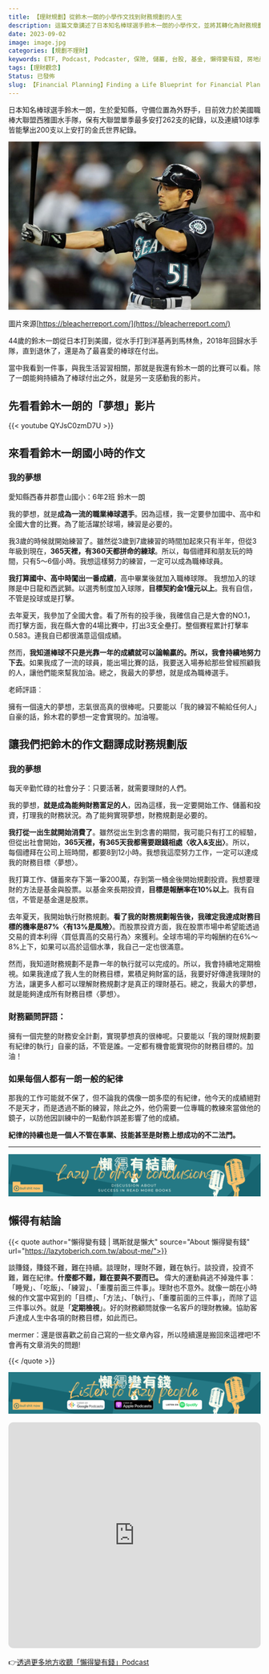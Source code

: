 ```yaml
---
title: 【理財規劃】從鈴木一朗的小學作文找到財務規劃的人生
description: 這篇文章講述了日本知名棒球選手鈴木一朗的小學作文，並將其轉化為財務規劃的人生。文章強調了紀律的重要性，並提到了持續的執行和定期檢視的重要性。理財顧問評論指出，只要執行財務規劃並以紀律自豪，任何人都有機會實現財務目標。最後，文章提到了財務規劃的難點在於持續執行，並引用了一段關於風險和保險的引言。
date: 2023-09-02
image: image.jpg
categories: [規劃不理財]
keywords: ETF, Podcast, Podcaster, 保險, 儲蓄, 台股, 基金, 懶得變有錢, 房地產, 投資, 投資理財, 支出, 收入, 理財, 理財規劃, 瑪斯理財兩三事, 稅務, 總體經濟, 美股, 職涯心得, 股利收入, 複委託, 記帳, 讀書心得, 財務規劃, 財商, 貸款, 資產配置, 退休規劃, 開源節流
tags: [理財觀念]
Status: 已發佈
slug: 【Financial Planning】Finding a Life Blueprint for Financial Planning from Suzuki Ichiro's Elementary School Composition
---
```


日本知名棒球選手鈴木一朗，生於愛知縣，守備位置為外野手，目前效力於美國職棒大聯盟西雅圖水手隊，保有大聯盟單季最多安打262支的紀錄，以及連續10球季皆能擊出200支以上安打的金氏世界紀錄。

![image.jpg](image.jpg)

圖片來源[https://bleacherreport.com/](https://bleacherreport.com/)

44歲的鈴木一朗從日本打到美國，從水手打到洋基再到馬林魚，2018年回歸水手隊，直到退休了，還是為了最喜愛的棒球在付出。

當中我看到一件事，與我生活習習相關，那就是我還有鈴木一朗的比賽可以看。除了一朗能夠持續為了棒球付出之外，就是另一支感動我的影片。

## 先看看鈴木一朗的「夢想」影片

{{< youtube QYJsC0zmD7U >}}

## **來看看鈴木一朗國小時的作文**

### **我的夢想**

愛知縣西春井郡豊山國小：6年2班 鈴木一朗

我的夢想，就是**成為一流的職業棒球選手**。因為這樣，我一定要參加國中、高中和全國大會的比賽。為了能活躍於球場，練習是必要的。

我3歲的時候就開始練習了。雖然從3歲到7歲練習的時間加起來只有半年，但從3年級到現在，**365天裡，有360天都拼命的練球**。所以，每個禮拜和朋友玩的時間，只有5～6個小時。我想這樣努力的練習，一定可以成為職棒球員。

**我打算國中、高中時闖出一番成績**，高中畢業後就加入職棒球隊。 我想加入的球隊是中日龍和西武獅。以選秀制度加入球隊，**目標契約金1億元以上**。我有自信，不管是投球或是打擊。

去年夏天，我參加了全國大會。看了所有的投手後，我確信自己是大會的NO.1，而打擊方面，我在縣大會的4場比賽中，打出3支全壘打。整個賽程累計打擊率0.583。連我自已都很滿意這個成績。

然而，**我知道棒球不只是光靠一年的成績就可以論輸贏的。所以，我會持續地努力下去**。如果我成了一流的球員，能出場比賽的話，我要送入場券給那些曾經照顧我的人，讓他們能來幫我加油。總之，我最大的夢想，就是成為職棒選手。

老師評語︰

擁有一個遠大的夢想，志氣很高真的很棒呢。只要能以「我的練習不輸給任何人」自豪的話，鈴木君的夢想一定會實現的。加油喔。

## **讓我們把鈴木的作文翻譯成財務規劃版**

### **我的夢想**

每天辛勤忙碌的社會分子：只要活著，就需要理財的人們。

我的夢想，**就是成為能夠財務富足的人**，因為這樣，我一定要開始工作、儲蓄和投資，打理我的財務狀況。為了能夠實現夢想，財務規劃是必要的。

**我打從一出生就開始消費了**。雖然從出生到念書的期間，我可能只有打工的經驗，但從出社會開始，**365天裡，有365天我都需要跟錢相處〈收入&支出〉**。所以，每個禮拜在公司上班時間，都要8到12小時。我想我這麼努力工作，一定可以達成我的財務目標〈夢想〉。

我打算工作、儲蓄來存下第一筆200萬，存到第一桶金後開始規劃投資。我想要理財的方法是基金與股票。以基金來長期投資，**目標是報酬率在10%以上**。我有自信，不管是基金還是股票。

去年夏天，我開始執行財務規劃。**看了我的財務規劃報告後，我確定我達成財務目標的機率是87%〈有13%是風險〉**。而股票投資方面，我在股票市場中希望能透過交易的資本利得〈買低賣高的交易行為〉來獲利。全球市場的平均報酬約在6%～8%上下，如果可以高於這個水準，我自己一定也很滿意。

然而，我知道財務規劃不是靠一年的執行就可以完成的。所以，我會持續地定期檢視。如果我達成了我人生的財務目標，累積足夠財富的話，我要好好傳達我理財的方法，讓更多人都可以理解財務規劃才是真正的理財基石。總之，我最大的夢想，就是能夠達成所有財務目標〈夢想〉。

### 財務顧問評語：

擁有一個完整的財務安全計劃，實現夢想真的很棒呢。只要能以「我的理財規劃要有紀律的執行」自豪的話，不管是誰。一定都有機會能實現你的財務目標的。加油！

### **如果每個人都有一朗一般的紀律**

那我的工作可能就不保了，但不論我的偶像一朗多麼的有紀律，他今天的成績絕對不是天才，而是透過不斷的練習，除此之外，他仍需要一位專職的教練來當做他的鏡子，以防他因訓練中的一點動作誤差影響了他的成績。

**紀律的持續也是一個人不管在事業、技能甚至是財務上想成功的不二法門。**

---

![Lazytodrawconclusions.svg](Lazytodrawconclusions.svg)

## 懶得有結論

{{< quote author="懶得變有錢 | 瑪斯就是懶大" source="About 懶得變有錢" url="https://lazytoberich.com.tw/about-me/">}}

談賺錢，賺錢不難，難在持續。談理財，理財不難，難在執行。談投資，投資不難，難在紀律。**什麼都不難，難在要與不要而已。**
偉大的運動員逃不掉幾件事：「睡覺」、「吃飯」、「練習」、「重覆前面三件事」。理財也不意外。就像一朗在小時候的作文當中寫到的「目標」、「方法」、「執行」、「重覆前面的三件事」，而除了這三件事以外。就是「**定期檢視**」。好的財務顧問就像一名客戶的理財教練。協助客戶達成人生中各項的財務目標，如此而已。

mermer：還是很喜歡之前自己寫的一些文章內容，所以陸續還是搬回來這裡吧!不會再有文章消失的問題!

{{< /quote >}}


![Lisenttolazypeople.svg](Lisenttolazypeople.svg)


<iframe id="embedPlayer" src="https://embed.podcasts.apple.com/us/podcast/%E6%87%B6%E5%BE%97%E8%AE%8A%E6%9C%89%E9%8C%A2/id1707756115?itsct=podcast_box_player&amp;itscg=30200&amp;ls=1&amp;theme=auto" height="450px" frameborder="0" sandbox="allow-forms allow-popups allow-same-origin allow-scripts allow-top-navigation-by-user-activation" allow="autoplay *; encrypted-media *; clipboard-write" style="width: 100%; max-width: 660px; overflow: hidden; border-radius: 10px; transform: translateZ(0px); animation: 2s ease 0s 6 normal none running loading-indicator; background-color: rgb(228, 228, 228);"></iframe>


👉[透過更多地方收聽「懶得變有錢」Podcast](https://solink.soundon.fm/lazytoberich)